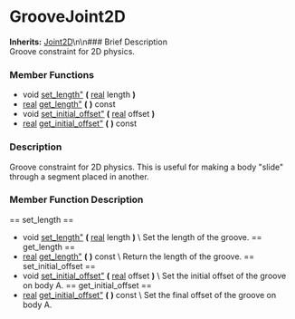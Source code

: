 #  GrooveJoint2D  
**Inherits:** [Joint2D](class_joint2d)\\n\\n###  Brief Description  
Groove constraint for 2D physics.
###  Member Functions 
  * void [set_length"](#set_length) **(** [real](class_real) length  **)**
  * [real](class_real) [get_length"](#get_length) **(** **)** const
  * void [set_initial_offset"](#set_initial_offset) **(** [real](class_real) offset  **)**
  * [real](class_real) [get_initial_offset"](#get_initial_offset) **(** **)** const
###  Description  
Groove constraint for 2D physics. This is useful for making a body "slide" through a segment placed in another.
###  Member Function Description  
==  set_length  ==
  * void [set_length"](#set_length) **(** [real](class_real) length  **)**
\\
Set the length of the groove.
==  get_length  ==
  * [real](class_real) [get_length"](#get_length) **(** **)** const
\\
Return the length of the groove.
==  set_initial_offset  ==
  * void [set_initial_offset"](#set_initial_offset) **(** [real](class_real) offset  **)**
\\
Set the initial offset of the groove on body A.
==  get_initial_offset  ==
  * [real](class_real) [get_initial_offset"](#get_initial_offset) **(** **)** const
\\
Set the final offset of the groove on body A.
